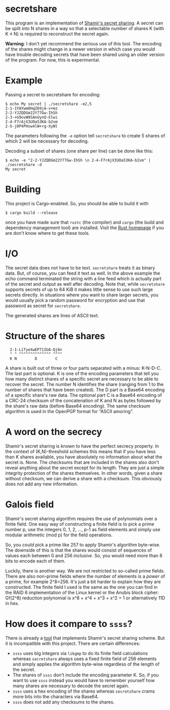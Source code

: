 # secretshare

This program is an implementation of
[Shamir's secret sharing](https://en.wikipedia.org/wiki/Shamir%27s_Secret_Sharing).
A secret can be split into N shares in a way so that
a selectable number of shares K (with K ≤ N) is required
to reconstruct the secret again.

**Warning**: I don't yet recommend the serious use of this tool. The
encoding of the shares might change in a newer version in which case
you would have trouble decoding secrets that have been shared using
an older version of the program. For now, this is experimental.

# Example

Passing a secret to secretshare for encoding:

```
$ echo My secret | ./secretshare -e2,5
2-1-1YAYwmOHqZ69jA-v+mz
2-2-YJZQDGm22Y77Gw-IhSh
2-3-+G9ovW9SAnUynQ-Elwi
2-4-F7rAjX3UOa53KA-b2vm
2-5-j0P4PHsw4lW+rg-XyNl
```

The parameters following the `-e` option tell `secretshare` to create 5 shares of which 2 will be necessary for decoding.

Decoding a subset of shares (one share per line) can be done like this:

```
$ echo -e "2-2-YJZQDGm22Y77Gw-IhSh \n 2-4-F7rAjX3UOa53KA-b2vm" | ./secretshare -d
My secret
```

# Building

This project is Cargo-enabled. So, you should be able to build it with

```
$ cargo build --release
```

once you have made sure that `rustc` (the compiler) and `cargo`
(the build and dependency management tool) are installed.
Visit the [Rust homepage](http://www.rust-lang.org/) if you are
don't know where to get these tools.

# I/O

The secret data does not have to be text. `secretshare` treats it as
binary data. But, of course, you can feed it text as well. In the above
example the echo command terminated the string with a line feed which
is actually part of the secret and output as well after decoding.
Note that, while `secretshare` supports secrets of up to 64 KiB
it makes little sense to use such large secrets directly. In situations
where you want to share larger secrets, you would usually pick a random
password for encryption and use that password as secret for `secretshare`.

The generated shares are lines of ASCII text.

# Structure of the shares

```
  2-1-LiTyeXwEP71IUA-Qj6n
  ^ ^ ^^^^^^^^^^^^^^ ^^^^
  K N        D        C
```

A share is built out of three or four parts separated with a minus: K-N-D-C.
The last part is optional. K is one of the encoding parameters that tell you
how many distinct
shares of a specific secret are necessary to be able to recover the
secret. The number N identifies the share (ranging from 1 to the number
of shares that have been created). The D part is a Base64 encoding of
a specific share's raw data. The optional part C is a Base64 encoding
of a CRC-24 checksum of the concatenation of K and N as bytes followed
by the share's raw data (before Base64 encoding). The same checksum
algorithm is used in the OpenPGP format for “ASCII amoring”.

# A word on the secrecy

Shamir's secret sharing is known to have the perfect secrecy property.
In the context of (K,N)-threshold schemes this means that if you have
less than K shares available, you have absolutely no information about
what the secret is. None. The checksums that are included in the shares
also don't reveal anything about the secret except for its length.
They are just a simple integrity protection of the shares themselves.
In other words, given a share without checksum, we can derive a share
with a checksum. This obviously does not add any new information.

# Galois field

Shamir's secret sharing algorithm requires the use of polynomials over
a finite field. One easy way of constructing a finite field is to pick
a prime number p, use the integers 0, 1, 2, ..., p-1 as field elements
and simply use modular arithmetic (mod p) for the field operations.

So, you *could* pick a prime like 257 to apply Shamir's algorithm
byte-wise. The downside of this is that the shares would consist of
sequences of values each between 0 and 256 *inclusive*. So, you would
need more than 8 bits to encode each of them.

Luckily, there is another way. We are not restricted to so-called
prime fields. There are also non-prime fields where the number of
elements is a *power* of a prime, for example 2^8=256. It's just
a bit harder to explain how they are constructed. The finite
field I used is the same as the one you can find in the RAID 6
implementation of the Linux kernel or the Anubis block cipher:
Gf(2^8) reduction polynomial is x^8 + x^4 + x^3 + x^2 + 1 or
alternatively 11D in hex.

# How does it compare to `ssss`?

There is already a [tool](http://point-at-infinity.org/ssss/) that
implements Shamir's secret sharing scheme. But it is incompatible
with this project. There are certain differences:

* `ssss` uses big integers via `libgmp` to do its finite field calculations
  whereas `secretshare` always uses a fixed finite field of 256 elements
  and simply applies the algorithm byte-wise regardless of the length
  of the secret.
* The shares of `ssss` don't include the encoding parameter K. So, if you
  want to use `ssss` instead you would have to remember yourself how many
  shares are necessary to decode the secret again.
* `ssss` uses a hex encoding of the shares whereas `secretshare` crams
  more bits into the characters via Base64.
* `ssss` does not add any checksums to the shares.
